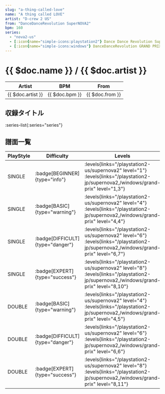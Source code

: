 ```yaml
---
slug: "a-thing-called-love"
name: "A thing called LOVE"
artist: "D-crew 2 US"
from: "DanceDanceRevolution SuperNOVA2"
bpm: 160
series:
  - "nova2-us"
  - [:icon{name="simple-icons:playstation2"} Dance Dance Revolution SuperNOVA2 :icon{name="flag:jp-4x3"}](/playstation2-jp/supernova2)
  - [:icon{name="simple-icons:windows"} DanceDanceRevolution GRAND PRIX (グランプリプレー)](/windows/grand-prix)
---
```


# {{ $doc.name }} / {{ $doc.artist }}

|Artist|BPM|From|
|------|---|----|
|{{ $doc.artist }}|{{ $doc.bpm }}|{{ $doc.from }}|

## 収録タイトル

:series-list{:series="series"}

## 譜面一覧

|PlayStyle|Difficulty|Levels|Notes|Movie|
|---------|----------|------|-----|-----|
|SINGLE| :badge[BEGINNER]{type="info"}| :levels{links="/playstation2-us/supernova2" level="1"}  :levels{links="/playstation2-jp/supernova2,/windows/grand-prix" level="1,3"}|88/0||
|SINGLE| :badge[BASIC]{type="warning"}| :levels{links="/playstation2-us/supernova2" level="4"}  :levels{links="/playstation2-jp/supernova2,/windows/grand-prix" level="4,4"}|175/12||
|SINGLE| :badge[DIFFICULT]{type="danger"}| :levels{links="/playstation2-us/supernova2" level="6"}  :levels{links="/playstation2-jp/supernova2,/windows/grand-prix" level="6,7"}|243/14||
|SINGLE| :badge[EXPERT]{type="success"}| :levels{links="/playstation2-us/supernova2" level="8"}  :levels{links="/playstation2-jp/supernova2,/windows/grand-prix" level="8,10"}|316/37||
|DOUBLE| :badge[BASIC]{type="warning"}| :levels{links="/playstation2-us/supernova2" level="4"}  :levels{links="/playstation2-jp/supernova2,/windows/grand-prix" level="4,5"}|176/11||
|DOUBLE| :badge[DIFFICULT]{type="danger"}| :levels{links="/playstation2-us/supernova2" level="6"}  :levels{links="/playstation2-jp/supernova2,/windows/grand-prix" level="6,6"}|244/14||
|DOUBLE| :badge[EXPERT]{type="success"}| :levels{links="/playstation2-us/supernova2" level="8"}  :levels{links="/playstation2-jp/supernova2,/windows/grand-prix" level="8,11"}|346/9||
